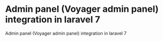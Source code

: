 # Admin panel (Voyager admin panel) integration in laravel 7
Admin panel (Voyager admin panel) integration in laravel 7
